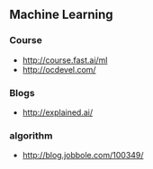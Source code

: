 ## Machine Learning

### Course
- http://course.fast.ai/ml
- http://ocdevel.com/

### Blogs
- http://explained.ai/

### algorithm
* http://blog.jobbole.com/100349/

